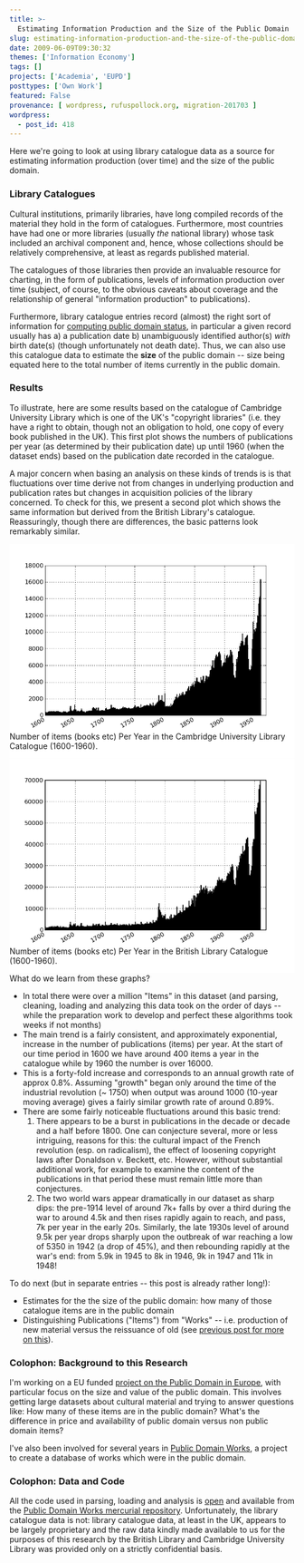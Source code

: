 ```yaml
---
title: >-
  Estimating Information Production and the Size of the Public Domain
slug: estimating-information-production-and-the-size-of-the-public-domain
date: 2009-06-09T09:30:32
themes: ['Information Economy']
tags: []
projects: ['Academia', 'EUPD']
posttypes: ['Own Work']
featured: False
provenance: [ wordpress, rufuspollock.org, migration-201703 ]
wordpress:
  - post_id: 418
---
```


Here we're going to look at using library catalogue data as a source for estimating information production (over time) and the size of the public domain.

### Library Catalogues

Cultural institutions, primarily libraries, have long compiled records of the material they hold in the form of catalogues. Furthermore, most countries have had one or more libraries (usually *the* national library) whose task included an archival component and, hence, whose collections should be relatively comprehensive, at least as regards published material.

The catalogues of those libraries then provide an invaluable resource for charting, in the form of publications, levels of information production over time (subject, of course, to the obvious caveats about coverage and the relationship of general "information production" to publications).

Furthermore, library catalogue entries record (almost) the right sort of information for [computing public domain status][compute], in particular a given record usually has a) a publication date b) unambiguously identified author(s) *with* birth date(s) (though unfortunately not death date). Thus, we can also use this catalogue data to estimate the **size** of the public domain -- size being equated here to the total number of items currently in the public domain.

[compute]:http://www.rufuspollock.org/2009/03/12/computing-copyright-or-public-domain-status-of-cultural-works/

### Results

To illustrate, here are some results based on the catalogue of Cambridge University Library which is one of the UK's "copyright libraries" (i.e. they have a right to obtain, though not an obligation to hold, one copy of every book published in the UK). This first plot shows the numbers of publications per year (as determined by their publication date) up until 1960 (when the dataset ends) based on the publication date recorded in the catalogue.

A major concern when basing an analysis on these kinds of trends is is that fluctuations over time derive not from changes in underlying production and publication rates but changes in acquisition policies of the library concerned. To check for this, we present a second plot which shows the same information but derived from the British Library's catalogue. Reassuringly, though there are differences, the basic patterns look remarkably similar.

<img src="/wp-content/uploads/2009/06/cul_books_annual.png" alt="CUL data 1600-1960" style="width: 600px" />
<p class="caption" style="margin-top: -50px;">Number of items (books etc) Per Year in the Cambridge University Library Catalogue (1600-1960).</p>

 <img src="/wp-content/uploads/2009/06/bl_books_annual.png" alt="BL data 1600-1960" style="width:600px" />
<p class="caption"  style="margin-top: -50px;">Number of items (books etc) Per Year in the British Library Catalogue (1600-1960).</p>

What do we learn from these graphs?

  * In total there were over a million "Items" in this dataset (and parsing, cleaning, loading and analyzing this data took on the order of days -- while the preparation work to develop and perfect these algorithms took weeks if not months)
  * The main trend is a fairly consistent, and approximately exponential, increase in the number of publications (items) per year. At the start of our time period in 1600 we have around 400 items a year in the catalogue while by 1960 the number is over 16000.
  * This is a forty-fold increase and corresponds to an annual growth rate of approx 0.8%. Assuming "growth" began only around the time of the industrial revolution (~ 1750) when output was around 1000 (10-year moving average) gives a fairly similar growth rate of around 0.89%.
  * There are some fairly noticeable fluctuations around this basic trend:
    1. There appears to be a burst in publications in the decade or decade and a half before 1800. One can conjecture several, more or less intriguing, reasons for this: the cultural impact of the French revolution (esp. on radicalism), the effect of loosening copyright laws after Donaldson v. Beckett, etc. However, without substantial additional work, for example to examine the content of the publications in that period these must remain little more than conjectures.
    2. The two world wars appear dramatically in our dataset as sharp dips: the pre-1914 level of around 7k+ falls by over a third during the war to around 4.5k and then rises rapidly again to reach, and pass, 7k per year in the early 20s. Similarly, the late 1930s level of around 9.5k per year drops sharply upon the outbreak of war reaching a low of 5350 in 1942 (a drop of 45%), and then rebounding rapidly at the war's end: from 5.9k in 1945 to 8k in 1946, 9k in 1947 and 11k in 1948!

To do next (but in separate entries -- this post is already rather long!):

  * Estimates for the the size of the public domain: how many of those catalogue items are in the public domain
  * Distinguishing Publications ("Items") from "Works" -- i.e. production of new material versus the reissuance of old (see [previous post for more on this][compute]).


### Colophon: Background to this Research

I'm working on a EU funded [project on the Public Domain in Europe][announce], with particular focus on the size and value of the public domain. This involves getting large datasets about cultural material and trying to answer questions like: How many of these items are in the public domain? What's the difference in price and availability of public domain versus non public domain items?

I've also been involved for several years in [Public Domain Works][pdw], a project to create a database of works which were in the public domain.

[pdw]:http://www.publicdomainworks.net/
[announce]:http://www.rufuspollock.org/2008/05/26/public-domain-in-europe-eupd-research-project/

### Colophon: Data and Code

All the code used in parsing, loading and analysis is [open](http://opendefinition.org/) and available from the [Public Domain Works mercurial repository][repo]. Unfortunately, the library catalogue data is not: library catalogue data, at least in the UK, appears to be largely proprietary and the raw data kindly made available to us for the purposes of this research by the British Library and Cambridge University Library was provided only on a strictly confidential basis.

[repo]:http://knowledgeforge.net/pdw/hg


